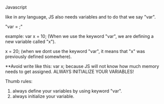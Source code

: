 Javascript


like in any language, JS also needs variables and to do that we say "var".


"var <name of the variable> = <value of the variable>;"

example:
var x = 10;
(When we use the keyword "var", we are defining a new variable called "x").


x = 20;
(when we dont use the keyword "var", it means that "x" was previously defined somewhere).


**Avoid write like this: var x; because JS will not know how much memory needs to get assigned.
ALWAYS INITIALIZE YOUR VARIABLES!


Thumb rules:
1. always define your variables by using keyword "var".
2. always initialize your variable.